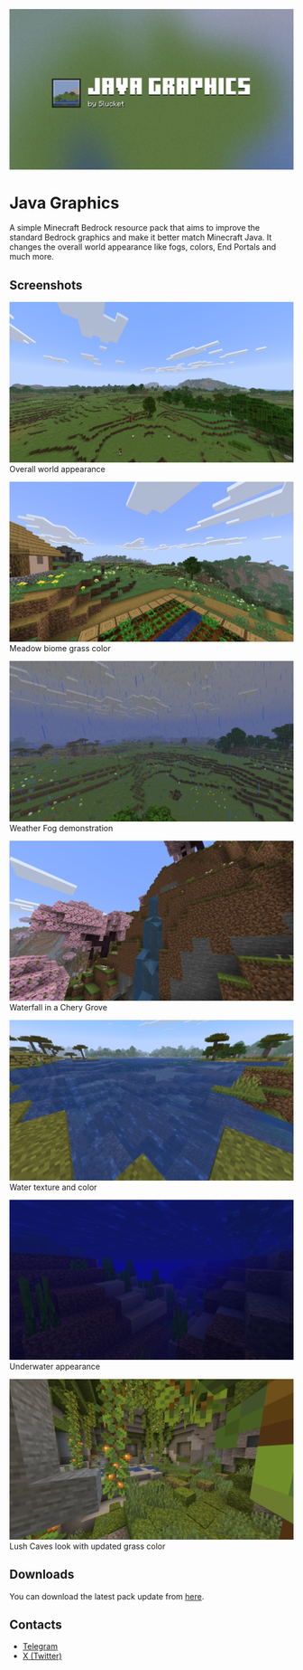 ![Banner image](banner.png)
# Java Graphics
A simple Minecraft Bedrock resource pack that aims to improve the standard Bedrock graphics and make it better match Minecraft Java. It changes the overall world appearance like fogs, colors, End Portals and much more.

## Screenshots
![Overall world appearance](preview1.png)
Overall world appearance

![Meadow biome grass color](preview2.png)
Meadow biome grass color

![Weather Fog demonstration](preview3.png)
Weather Fog demonstration

![Waterfall in a Chery Grove](preview4.png)
Waterfall in a Chery Grove

![Water texture and color](preview5.png)
Water texture and color

![Underwater appearance](preview6.png)
Underwater appearance

![Lush Caves look with updated grass color](preview7.png)
Lush Caves look with updated grass color


## Downloads
You can download the latest pack update from [here](https://github.com/Slucket/Java-Graphics/releases).

## Contacts
- [Telegram](https://t.me/Slucket) 
- [X (Twitter)](https://x.com/Sluck_et)
